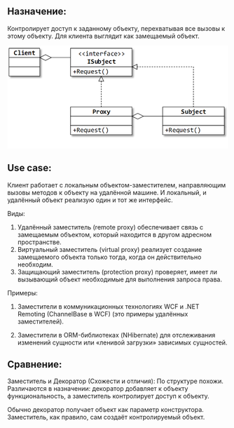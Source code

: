 ﻿## Назначение: 
Контролирует доступ к заданному объекту, перехватывая все вызовы к этому объекту. 
Для клиента выглядит как замещаемый объект.

![Screenshot](UML-Proxy.png)

## Use case: 
Клиент работает с локальным объектом-заместителем, направляющим вызовы методов к объекту на удалённой машине. 
И локальный, и удалённый объект реализую один и тот же интерфейс.

Виды:
1) Удалённый заместитель (remote proxy) обеспечивает связь с замещаемым объектом, который находится в другом адресном пространстве.
2) Виртуальный заместитель (virtual proxy) реализует создание замещаемого объекта только тогда, когда он действительно необходим.
3) Защищающий заместитель (protection proxy) проверяет, имеет ли вызывающий объект необходимые для выполнения запроса права.

Примеры:
1. Заместители в коммуникационных технологиях WCF и .NET Remoting (ChannelBase<T> в WCF) (это примеры удалённых заместителей).

2. Заместители в ORM-библиотеках (NHibernate) для отслеживания изменений сущности или «ленивой загрузки» зависимых сущностей.

## Сравнение:

Заместитель и Декоратор (Схожести и отличия):
По структуре похожи. 
Различаются в назначении: декоратор добавляет к объекту функциональность, а заместитель контролирует доступ к объекту.

Обычно декоратор получает объект как параметр конструктора. 
Заместитель, как правило, сам создаёт контролируемый объект.
